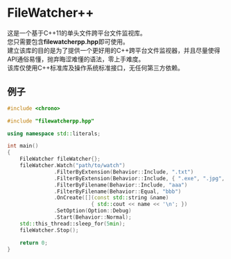 # FileWatcher++

这是一个基于C++11的单头文件跨平台文件监视库。  
您只需要包含**filewatcherpp.hpp**即可使用。  
建立该库的目的是为了提供一个更好用的C++跨平台文件监视器，并且尽量使得API通俗易懂，抛弃晦涩难懂的语法，零上手难度。  
该库仅使用C++标准库及操作系统标准接口，无任何第三方依赖。

## 例子
```c++
#include <chrono>

#include "filewatcherpp.hpp"

using namespace std::literals;

int main()
{
    FileWatcher fileWatcher{};
    fileWatcher.Watch("path/to/watch")
               .FilterByExtension(Behavior::Include, ".txt")
               .FilterByExtension(Behavior::Include, { ".exe", ".jpg", ".pdf" })
               .FilterByFilename(Behavior::Include, "aaa")
               .FilterByFilename(Behavior::Equal, "bbb")
               .OnCreate([](const std::string &name)
                           { std::cout << name << '\n'; })
               .SetOption(Option::Debug)
               .Start(Behavior::Normal);
    std::this_thread::sleep_for(5min);
    fileWatcher.Stop();

    return 0;
}
```